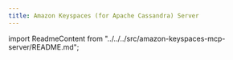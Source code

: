 ```yaml
---
title: Amazon Keyspaces (for Apache Cassandra) Server
---
```


import ReadmeContent from "../../../src/amazon-keyspaces-mcp-server/README.md";

<div className="readme-content">
  <style>
    {`
    .readme-content h1:first-of-type {
      display: none;
    }
    `}
  </style>
  <ReadmeContent />
</div>
